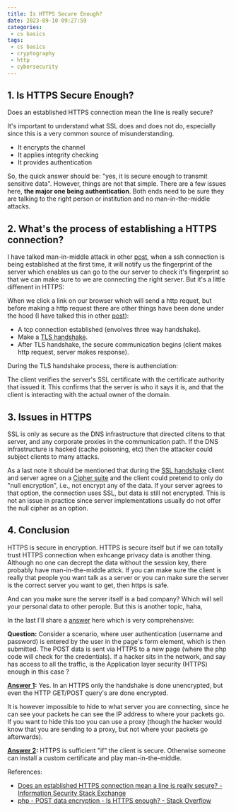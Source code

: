 ```yaml
---
title: Is HTTPS Secure Enough?
date: 2023-09-10 09:27:59
categories:
 - cs basics
tags:
 - cs basics
 - cryptography
 - http
 - cybersecurity
---
```


## 1. Is HTTPS Secure Enough?

Does an established HTTPS connection mean the line is really secure?

It's important to understand what SSL does and does not do, especially since this is a very common source of misunderstanding.

- It encrypts the channel
- It applies integrity checking
- It provides authentication

So, the quick answer should be: "yes, it is secure enough to transmit sensitive data". However, things are not that simple. There are a few issues here, **the major one being authentication**. Both ends need to be sure they are talking to the right person or institution and no man-in-the-middle attacks. 

## 2. What's the process of establishing a HTTPS connection?

I have talked man-in-middle attack in other [post](https://davidzhu.xyz/post/cs-basics/002-ssh/), when a ssh connection is being established at the first time, it will notify us the fingerprint of the server which enables us can go to the our server to check it's fingerprint so that we can make sure to we are connecting the right server. But it's a little diffenent in HTTPS:

When we click a link on our browser which will send a http requet, but before making a http request there are other things have been done under the hood (I have talked this in other [post](https://davidzhu.xyz/post/cs-basics/003-ssl-secure-communication/)):

- A tcp connection established (envolves three way handshake). 
- Make a [TLS handshake](https://www.cloudflare.com/learning/ssl/what-happens-in-a-tls-handshake/). 
- After TLS handshake,  the secure communication begins (client makes http request, server makes response). 

During the TLS handshake process, there is authenciation:

The client verifies the server's SSL certificate with the certificate authority that issued it. This confirms that the server is who it says it is, and that the client is interacting with the actual owner of the domain. 

## 3. Issues in HTTPS

SSL is only as secure as the DNS infrastructure that directed clitens to that server, and any corporate proxies in the communication path. If the DNS infrastructure is hacked (cache poisoning, etc) then the attacker could subject clients to many attacks. 

As a last note it should be mentioned that during the [SSL handshake](https://www.cloudflare.com/learning/ssl/what-happens-in-a-tls-handshake/) client and server agree on a [Cipher suite](http://en.wikipedia.org/wiki/Cipher_suite) and the client could pretend to only do "null encryption", i.e., not encrypt any of the data. If your server agrees to that option, the connection uses SSL, but data is still not encrypted. This is not an issue in practice since server implementations usually do not offer the null cipher as an option. 

## 4. Conclusion

HTTPS is secure in encryption. HTTPS is secure itself but if we can totally trust HTTPS connection when exhcange privacy data is another thing. Although no one can decrept the data without the session key, there probably have man-in-the-middle attck. If you can make sure the client is really that people you want talk as a server or you can make sure the server is the correct server you want to get, then https is safe. 

And can you make sure the server itself is a bad company? Which will sell your personal data to other perople. But this is another topic, haha, 

In the last I'll share a [answer](https://stackoverflow.com/a/5310027/16317008) here which is very comprehensive:

**Question:** Consider a scenario, where user authentication (username and password) is entered by the user in the page's form element, which is then submitted. The POST data is sent via HTTPS to a new page (where the php code will check for the credentials). If a hacker sits in the network, and say has access to all the traffic, is the Application layer security (HTTPS) enough in this case ?

**[Answer 1](https://stackoverflow.com/a/5310032/16317008):** Yes. In an HTTPS only the handshake is done unencrypted, but even the HTTP GET/POST query's are done encrypted.

It is however impossible to hide to what server you are connecting, since he can see your packets he can see the IP address to where your packets go. If you want to hide this too you can use a proxy (though the hacker would know that you are sending to a proxy, but not where your packets go afterwards).

**[Answer 2](https://stackoverflow.com/a/5310288/16317008):** HTTPS is sufficient "if" the client is secure. Otherwise someone can install a custom certificate and play man-in-the-middle. 

References:

- [Does an established HTTPS connection mean a line is really secure? - Information Security Stack Exchange](https://security.stackexchange.com/questions/5/does-an-established-https-connection-mean-a-line-is-really-secure)
- [php - POST data encryption - Is HTTPS enough? - Stack Overflow](https://stackoverflow.com/questions/5309997/post-data-encryption-is-https-enough)


